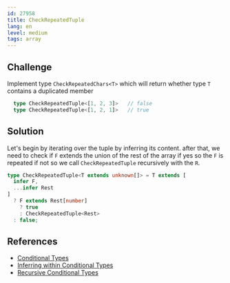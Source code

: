 ```yaml
---
id: 27958
title: CheckRepeatedTuple
lang: en
level: medium
tags: array
---
```


## Challenge

Implement type `CheckRepeatedChars<T>` which will return whether type `T` contains a duplicated member

```ts
  type CheckRepeatedTuple<[1, 2, 3]>   // false
  type CheckRepeatedTuple<[1, 2, 1]>   // true
```

## Solution

Let's begin by iterating over the tuple by inferring its content. after that, we need to check if `F` extends the union of the rest of the array
if yes so the `F` is repeated if not so we call `CheckRepeatedTuple` recursively with the `R`.

```ts
type CheckRepeatedTuple<T extends unknown[]> = T extends [
  infer F,
  ...infer Rest
]
  ? F extends Rest[number]
    ? true
    : CheckRepeatedTuple<Rest>
  : false;
```

## References

- [Conditional Types](https://www.typescriptlang.org/docs/handbook/2/conditional-types.html)
- [Inferring within Conditional Types](https://www.typescriptlang.org/docs/handbook/2/conditional-types.html#inferring-within-conditional-types)
- [Recursive Conditional Types](https://www.typescriptlang.org/docs/handbook/release-notes/typescript-4-1.html#recursive-conditional-types)
